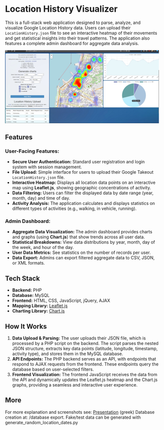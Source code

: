 # Location History Visualizer

This is a full-stack web application designed to parse, analyze, and visualize Google Location History data. Users can upload their `LocationHistory.json` file to see an interactive heatmap of their movements and get statistical insights into their travel patterns. The application also features a complete admin dashboard for aggregate data analysis.

![heatmap, statistics](/other/overview.png?raw=true "Overview")

## Features

### User-Facing Features:
* **Secure User Authentication:** Standard user registration and login system with session management.
* **File Upload:** Simple interface for users to upload their Google Takeout `LocationHistory.json` file.
* **Interactive Heatmap:** Displays all location data points on an interactive map using **Leaflet.js**, showing geographic concentrations of activity.
* **Data Filtering:** Users can filter the displayed data by date range (year, month, day) and time of day.
* **Activity Analysis:** The application calculates and displays statistics on different types of activities (e.g., walking, in vehicle, running).

### Admin Dashboard:
* **Aggregate Data Visualization:** The admin dashboard provides charts and graphs (using **Chart.js**) that show trends across all user data.
* **Statistical Breakdowns:** View data distributions by year, month, day of the week, and hour of the day.
* **User Data Metrics:** See statistics on the number of records per user.
* **Data Export:** Admins can export filtered aggregate data to CSV, JSON, or XML formats.

## Tech Stack

* **Backend:** PHP
* **Database:** MySQL
* **Frontend:** HTML, CSS, JavaScript, jQuery, AJAX
* **Mapping Library:** [Leaflet.js](https://leafletjs.com/)
* **Charting Library:** [Chart.js](https://www.chartjs.org/)

## How It Works

1.  **Data Upload & Parsing:** The user uploads their JSON file, which is processed by a PHP script on the backend. The script parses the nested JSON structure, extracts key data points (latitude, longitude, timestamp, activity type), and stores them in the MySQL database.
2.  **API Endpoints:** The PHP backend serves as an API, with endpoints that respond to AJAX requests from the frontend. These endpoints query the database based on user-selected filters.
3.  **Frontend Visualization:** The frontend JavaScript receives the data from the API and dynamically updates the Leaflet.js heatmap and the Chart.js graphs, providing a seamless and interactive user experience.

## More
For more explanation and screenshots see: [Presentation](/presentation.pdf) (greek)
Database creation at: /database export. Fake/test data can be generated with generate_random_location_dates.py


